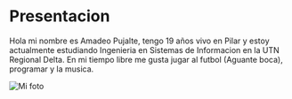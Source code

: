 # Presentacion
Hola mi nombre es Amadeo Pujalte, tengo 19 años vivo en Pilar y estoy actualmente estudiando Ingenieria en Sistemas de Informacion en la UTN Regional Delta.
En mi tiempo libre me gusta jugar al futbol (Aguante boca), programar y la musica.

![Mi foto](Mifoto.jepg)   
